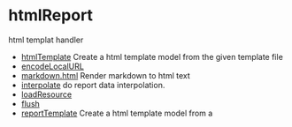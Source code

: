 # htmlReport

html templat handler

+ [htmlTemplate](htmlReport/htmlTemplate.1) Create a html template model from the given template file
+ [encodeLocalURL](htmlReport/encodeLocalURL.1) 
+ [markdown.html](htmlReport/markdown.html.1) Render markdown to html text
+ [interpolate](htmlReport/interpolate.1) do report data interpolation.
+ [loadResource](htmlReport/loadResource.1) 
+ [flush](htmlReport/flush.1) 
+ [reportTemplate](htmlReport/reportTemplate.1) Create a html template model from a 
